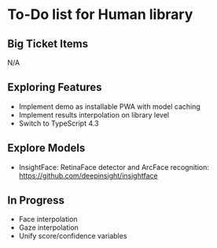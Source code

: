 # To-Do list for Human library

## Big Ticket Items

N/A

## Exploring Features

- Implement demo as installable PWA with model caching
- Implement results interpolation on library level
- Switch to TypeScript 4.3

## Explore Models

- InsightFace: RetinaFace detector and ArcFace recognition: <https://github.com/deepinsight/insightface>  

## In Progress

- Face interpolation
- Gaze interpolation
- Unify score/confidence variables
